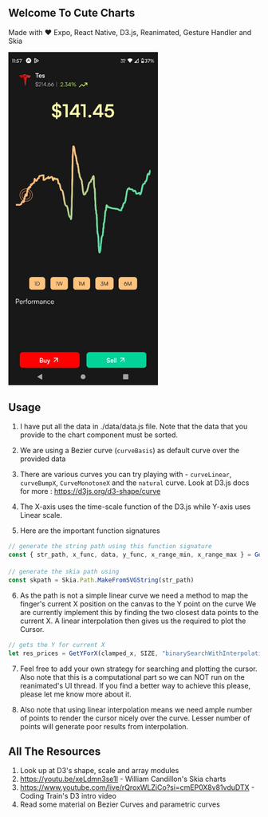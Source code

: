 ## Welcome To Cute Charts 
Made with ❤️ Expo, React Native, D3.js, Reanimated, Gesture Handler and Skia
 
<img src="demo.jpg" width="300" alt="Demo">

## Usage
1. I have put all the data in ./data/data.js file. Note that the data that you provide to the chart component must be sorted.
2. We are using a Bezier curve (`curveBasis`) as default curve over the provided data
3. There are various curves you can try playing with - `curveLinear`, `curveBumpX`, `CurveMonotoneX` and the `natural` curve. Look at D3.js docs for more : https://d3js.org/d3-shape/curve

4. The X-axis uses the time-scale function of the D3.js while Y-axis uses Linear scale.

5. Here are the important function signatures

 ```javascript
 // generate the string path using this function signature
const { str_path, x_func, data, y_func, x_range_min, x_range_max } = GenerateStringPath("curveBumpX", "today", SIZE)

// generate the skia path using 
const skpath = Skia.Path.MakeFromSVGString(str_path)
```
6. As the path is not a simple linear curve we need a method to map the finger's current X position on the canvas to the Y point on the curve
We are currently implement this by finding the two closest data points to the current X. A linear interpolation then gives us the required to plot the Cursor.

```javascript
// gets the Y for current X
let res_prices = GetYForX(clamped_x, SIZE, "binarySearchWithInterpolation")
```

7. Feel free to add your own strategy for searching and plotting the cursor. Also note that this is a computational part so we can NOT run on the reanimated's UI thread. If you find a better way to achieve this please, please let me know more about it.

8. Also note that using linear interpolation means we need ample number of points to render the cursor nicely over the curve. Lesser number of points will generate poor results from interpolation.

## All The Resources
1. Look up at D3's shape, scale and array modules
2. https://youtu.be/xeLdmn3se1I - William Candillon's Skia charts
3. https://www.youtube.com/live/rQroxWLZiCo?si=cmEP0X8v81vduDTX - Coding Train's D3 intro video
4. Read some material on Bezier Curves and parametric curves